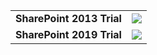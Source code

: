 <table><tr><td><strong>SharePoint 2013 Trial</td><td><a href="https://portal.azure.com/#create/Microsoft.Template/uri/https%3A%2F%2Fgithub.com%2FNikCharlebois%2FAzureGallery%2Fraw%2Fmaster%2FSharePoint2013Trial%2Ftemplate.json" target="_blank"><img src="http://azuredeploy.net/deploybutton.png"/></a></td></tr>
<tr><td><strong>SharePoint 2019 Trial</td><td><a href="https://portal.azure.com/#create/Microsoft.Template/uri/https%3A%2F%2Fgithub.com%2FNikCharlebois%2FAzureGallery%2Fraw%2Fmaster%2FSharePoint2019Trial%2Ftemplate.json" target="_blank"><img src="http://azuredeploy.net/deploybutton.png"/></a></td></tr></table>
